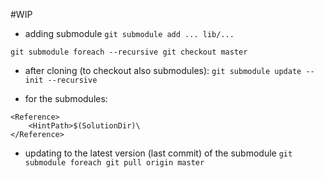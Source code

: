 #WIP

* adding submodule
`git submodule add ... lib/...`

`git submodule foreach --recursive git checkout master`

* after cloning (to checkout also submodules):
`git submodule update --init --recursive`

* for the submodules:
```
<Reference>
	<HintPath>$(SolutionDir)\
</Reference>
```

* updating to the latest version (last commit) of the submodule
`git submodule foreach git pull origin master`

